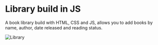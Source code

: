 # Library build in JS
A book library build with HTML, CSS and JS, allows you to add books by name, author, date released and reading status.

![Library](https://jonee2.is-a.dev/images/Screenshot%20from%202024-03-22%2019-42-15.png)
